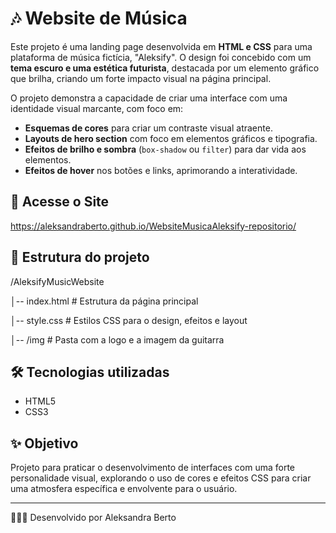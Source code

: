 # 🎶 Website de Música

Este projeto é uma landing page desenvolvida em **HTML e CSS** para uma plataforma de música fictícia, "Aleksify". O design foi concebido com um **tema escuro e uma estética futurista**, destacada por um elemento gráfico que brilha, criando um forte impacto visual na página principal.

O projeto demonstra a capacidade de criar uma interface com uma identidade visual marcante, com foco em:
* **Esquemas de cores** para criar um contraste visual atraente.
* **Layouts de hero section** com foco em elementos gráficos e tipografia.
* **Efeitos de brilho e sombra** (`box-shadow` ou `filter`) para dar vida aos elementos.
* **Efeitos de hover** nos botões e links, aprimorando a interatividade.

## 🚀 Acesse o Site
https://aleksandraberto.github.io/WebsiteMusicaAleksify-repositorio/

## 📂 Estrutura do projeto
/AleksifyMusicWebsite

│-- index.html # Estrutura da página principal

│-- style.css # Estilos CSS para o design, efeitos e layout

│-- /img # Pasta com a logo e a imagem da guitarra

## 🛠️ Tecnologias utilizadas
- HTML5
- CSS3

## ✨ Objetivo
Projeto para praticar o desenvolvimento de interfaces com uma forte personalidade visual, explorando o uso de cores e efeitos CSS para criar uma atmosfera específica e envolvente para o usuário.

---

👩🏽‍💻 Desenvolvido por Aleksandra Berto
